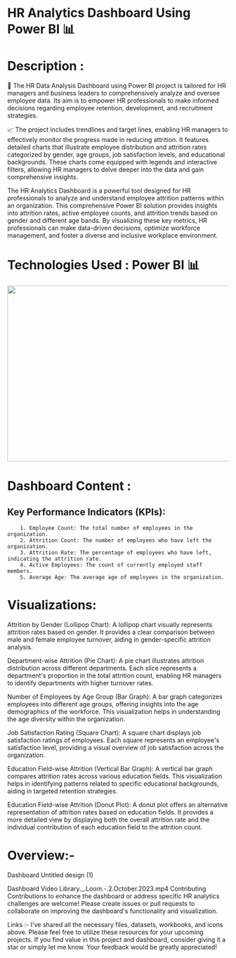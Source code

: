 # HR Analytics Dashboard Using Power BI 📊

# Description :
💼 The HR Data Analysis Dashboard using Power BI project is tailored for HR managers and business leaders to comprehensively analyze and oversee employee data. Its aim is to empower HR professionals to make informed decisions regarding employee retention, development, and recruitment strategies.

📈 The project includes trendlines and target lines, enabling HR managers to effectively monitor the progress made in reducing attrition. It features detailed charts that illustrate employee distribution and attrition rates categorized by gender, age groups, job satisfaction levels, and educational backgrounds. These charts come equipped with legends and interactive filters, allowing HR managers to delve deeper into the data and gain comprehensive insights.

The HR Analytics Dashboard is a powerful tool designed for HR professionals to analyze and understand employee attrition patterns within an organization. This comprehensive Power BI solution provides insights into attrition rates, active employee counts, and attrition trends based on gender and different age bands. By visualizing these key metrics, HR professionals can make data-driven decisions, optimize workforce management, and foster a diverse and inclusive workplace environment.

# Technologies Used : Power BI 📊
<p align="center">
<img src="https://github.com/hamant-jagwan/HR_analytics-PowerBI/assets/117731315/7143fc98-b3e3-46c8-90d6-d4b75adf6db6)" width="600" height="400">
</p>

# Dashboard Content :
## Key Performance Indicators (KPIs):
        1. Employee Count: The total number of employees in the organization.
        2. Attrition Count: The number of employees who have left the organization.
        3. Attrition Rate: The percentage of employees who have left, indicating the attrition rate.
        4. Active Employees: The count of currently employed staff members.
        5. Average Age: The average age of employees in the organization.

# Visualizations:
Attrition by Gender (Lollipop Chart): A lollipop chart visually represents attrition rates based on gender. It provides a clear comparison between male and female employee turnover, aiding in gender-specific attrition analysis.

Department-wise Attrition (Pie Chart): A pie chart illustrates attrition distribution across different departments. Each slice represents a department's proportion in the total attrition count, enabling HR managers to identify departments with higher turnover rates.

Number of Employees by Age Group (Bar Graph): A bar graph categorizes employees into different age groups, offering insights into the age demographics of the workforce. This visualization helps in understanding the age diversity within the organization.

Job Satisfaction Rating (Square Chart): A square chart displays job satisfaction ratings of employees. Each square represents an employee's satisfaction level, providing a visual overview of job satisfaction across the organization.

Education Field-wise Attrition (Vertical Bar Graph): A vertical bar graph compares attrition rates across various education fields. This visualization helps in identifying patterns related to specific educational backgrounds, aiding in targeted retention strategies.

Education Field-wise Attrition (Donut Plot): A donut plot offers an alternative representation of attrition rates based on education fields. It provides a more detailed view by displaying both the overall attrition rate and the individual contribution of each education field to the attrition count.

# Overview:-
Dashboard
Untitled design (1)

Dashboard Video
 Library._.Loom.-.2.October.2023.mp4 
Contributing
Contributions to enhance the dashboard or address specific HR analytics challenges are welcome! Please create issues or pull requests to collaborate on improving the dashboard's functionality and visualization.

Links :-
I've shared all the necessary files, datasets, workbooks, and icons above. Please feel free to utilize these resources for your upcoming projects. If you find value in this project and dashboard, consider giving it a star or simply let me know. Your feedback would be greatly appreciated!

